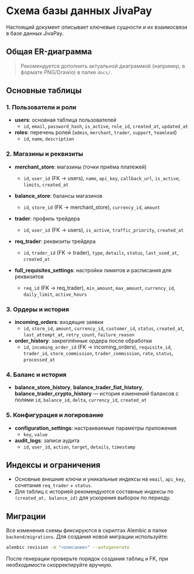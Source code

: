 # Схема базы данных JivaPay

Настоящий документ описывает ключевые сущности и их взаимосвязи в базе данных JivaPay.

## Общая ER-диаграмма

> Рекомендуется дополнить актуальной диаграммой (например, в формате PNG/Drawio) в папке `docs/`.

## Основные таблицы

### 1. Пользователи и роли
- **users**: основная таблица пользователей
  - `id`, `email`, `password_hash`, `is_active`, `role_id`, `created_at`, `updated_at`
- **roles**: перечень ролей (`admin`, `merchant`, `trader`, `support`, `teamlead`)
  - `id`, `name`, `description`

### 2. Магазины и реквизиты
- **merchant_store**: магазины (точки приёма платежей)
  - `id`, `user_id` (FK → users), `name`, `api_key`, `callback_url`, `is_active`, `limits`, `created_at`
- **balance_store**: балансы магазинов
  - `id`, `store_id` (FK → merchant_store), `currency_id`, `amount`

- **trader**: профиль трейдера
  - `id`, `user_id` (FK → users), `is_active`, `traffic_priority`, `created_at`
- **req_trader**: реквизиты трейдера
  - `id`, `trader_id` (FK → trader), `type`, `details`, `status`, `last_used_at`, `created_at`
- **full_requisites_settings**: настройки лимитов и расписания для реквизитов
  - `req_id` (FK → req_trader), `min_amount`, `max_amount`, `currency_id`, `daily_limit`, `active_hours`

### 3. Ордеры и история
- **incoming_orders**: входящие заявки
  - `id`, `store_id`, `amount`, `currency_id`, `customer_id`, `status`, `created_at`, `last_attempt_at`, `retry_count`, `failure_reason`
- **order_history**: закреплённые ордера после обработки
  - `id`, `incoming_order_id` (FK → incoming_orders), `requisite_id`, `trader_id`, `store_commission`, `trader_commission`, `rate`, `status`, `processed_at`

### 4. Баланс и история
- **balance_store_history**, **balance_trader_fiat_history**, **balance_trader_crypto_history** — история изменений балансов с полями `id`, `balance_id`, `delta`, `currency_id`, `created_at`

### 5. Конфигурация и логирование
- **configuration_settings**: настраиваемые параметры приложения
  - `key`, `value`
- **audit_logs**: записи аудита
  - `id`, `user_id`, `action`, `target`, `details`, `timestamp`

## Индексы и ограничения
- Основные внешние ключи и уникальные индексы на `email`, `api_key`, сочетания `req_trader` + `status`.
- Для таблиц с историей рекомендуются составные индексы по `(created_at, balance_id)` для ускорения выборок по периоду.

## Миграции
Все изменения схемы фиксируются в скриптах Alembic в папке `backend/migrations`. Для создания новой миграции используйте:
```bash
alembic revision -m "<описание>" --autogenerate
```
После генерации проверьте порядок создания таблиц и FK, при необходимости скорректируйте вручную.

